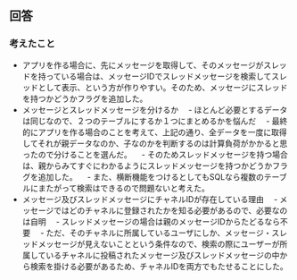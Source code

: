 ## 回答


### 考えたこと
- アプリを作る場合に、先にメッセージを取得して、そのメッセージがスレッドを持っている場合は、メッセージIDでスレッドメッセージを検索してスレッドとして表示、という方が作りやすい。そのため、メッセージにスレッドを持つかどうかフラグを追加した。
- メッセージとスレッドメッセージを分けるか
　- ほとんど必要とするデータは同じなので、２つのテーブルにするか１つにまとめるかを悩んだ
　- 最終的にアプリを作る場合のことを考えて、上記の通り、全データを一度に取得してそれが親データなのか、子なのかを判断するのは計算負荷がかかると思ったので分けることを選んだ。
　- そのためスレッドメッセージを持つ場合は、親からみてすぐにわかるようにスレッドメッセージを持つかどうかフラグを追加した。
　- また、横断機能をつけるとしてもSQLなら複数のテーブルにまたがって検索はできるので問題ないと考えた。
- メッセージ及びスレッドメッセージにチャネルIDが存在している理由
　- メッセージではどのチャネルに登録されたかを知る必要があるので、必要なのは自明
　- スレッドメッセージの場合は親のメッセージIDからたどるなら不要
　- ただ、そのチャネルに所属しているユーザにしか、メッセージ・スレッドメッセージが見えないことという条件なので、検索の際にユーザーが所属しているチャネルに投稿されたメッセージ及びスレッドメッセージの中から検索を掛ける必要があるため、チャネルIDを両方でもたせることにした。
　

